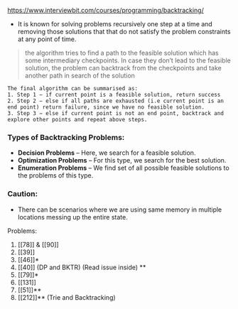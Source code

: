 https://www.interviewbit.com/courses/programming/backtracking/

- It is known for solving problems recursively one step at a time and removing those solutions that that do not satisfy the problem constraints at any point of time.

> the algorithm tries to find a path to the feasible solution which has some intermediary checkpoints. In case they don’t lead to the feasible solution, the problem can backtrack from the checkpoints and take another path in search of the solution

```pseudocode
The final algorithm can be summarised as:  
1. Step 1 − if current point is a feasible solution, return success  
2. Step 2 − else if all paths are exhausted (i.e current point is an end point) return failure, since we have no feasible solution.
3. Step 3 − else if current point is not an end point, backtrack and explore other points and repeat above steps.
```
### Types of Backtracking Problems:
- **Decision Problems** – Here, we search for a feasible solution.
- **Optimization Problems** – For this type, we search for the best solution.
- **Enumeration Problems** – We find set of all possible feasible solutions to the problems of this type.

### Caution:
- There can be scenarios where we are using same memory in multiple locations messing up the entire state.

Problems:
1. [[78]] & [[90]]
2. [[39]]
3. [[46]]*
4. [[40]] (DP and BKTR) (Read issue inside) **
5. [[79]]*
6. [[131]]
7. [[51]]**
8. [[212]]** (Trie and Backtracking)








